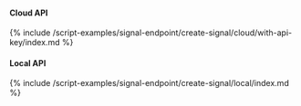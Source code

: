 
#### Cloud API
{% include /script-examples/signal-endpoint/create-signal/cloud/with-api-key/index.md %}


#### Local API
{% include /script-examples/signal-endpoint/create-signal/local/index.md %}
